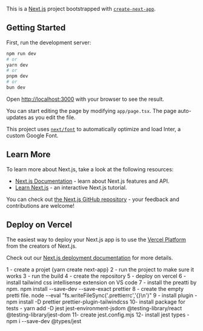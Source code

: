 This is a [Next.js](https://nextjs.org/) project bootstrapped with [`create-next-app`](https://github.com/vercel/next.js/tree/canary/packages/create-next-app).

## Getting Started

First, run the development server:

```bash
npm run dev
# or
yarn dev
# or
pnpm dev
# or
bun dev
```

Open [http://localhost:3000](http://localhost:3000) with your browser to see the result.

You can start editing the page by modifying `app/page.tsx`. The page auto-updates as you edit the file.

This project uses [`next/font`](https://nextjs.org/docs/basic-features/font-optimization) to automatically optimize and load Inter, a custom Google Font.

## Learn More

To learn more about Next.js, take a look at the following resources:

- [Next.js Documentation](https://nextjs.org/docs) - learn about Next.js features and API.
- [Learn Next.js](https://nextjs.org/learn) - an interactive Next.js tutorial.

You can check out [the Next.js GitHub repository](https://github.com/vercel/next.js/) - your feedback and contributions are welcome!

## Deploy on Vercel

The easiest way to deploy your Next.js app is to use the [Vercel Platform](https://vercel.com/new?utm_medium=default-template&filter=next.js&utm_source=create-next-app&utm_campaign=create-next-app-readme) from the creators of Next.js.

Check out our [Next.js deployment documentation](https://nextjs.org/docs/deployment) for more details.



1 - create a projet {yarn create next-app}
2 - run the project to make sure it works
3 - run the build
4 - create the repository
5 - deploy on vercel
6 - install tailwind css intellisense extension on VS code
7 - install the preatti by npm. npm install --save-dev --save-exact prettier
8 - create the empty pretti file. node --eval "fs.writeFileSync('.prettierrc','{}\n')"
9 - install plugin - npm install -D prettier prettier-plugin-tailwindcss
10- install package for tests - yarn add -D jest jest-environment-jsdom @testing-library/react @testing-library/jest-dom
11- create jest.config.mjs
12- install jest types - npm i --save-dev @types/jest

